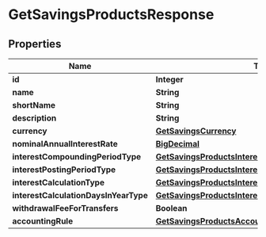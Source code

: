 
# GetSavingsProductsResponse

## Properties
Name | Type | Description | Notes
------------ | ------------- | ------------- | -------------
**id** | **Integer** |  |  [optional]
**name** | **String** |  |  [optional]
**shortName** | **String** |  |  [optional]
**description** | **String** |  |  [optional]
**currency** | [**GetSavingsCurrency**](GetSavingsCurrency.md) |  |  [optional]
**nominalAnnualInterestRate** | [**BigDecimal**](BigDecimal.md) |  |  [optional]
**interestCompoundingPeriodType** | [**GetSavingsProductsInterestCompoundingPeriodType**](GetSavingsProductsInterestCompoundingPeriodType.md) |  |  [optional]
**interestPostingPeriodType** | [**GetSavingsProductsInterestPostingPeriodType**](GetSavingsProductsInterestPostingPeriodType.md) |  |  [optional]
**interestCalculationType** | [**GetSavingsProductsInterestCalculationType**](GetSavingsProductsInterestCalculationType.md) |  |  [optional]
**interestCalculationDaysInYearType** | [**GetSavingsProductsInterestCalculationDaysInYearType**](GetSavingsProductsInterestCalculationDaysInYearType.md) |  |  [optional]
**withdrawalFeeForTransfers** | **Boolean** |  |  [optional]
**accountingRule** | [**GetSavingsProductsAccountingRule**](GetSavingsProductsAccountingRule.md) |  |  [optional]



